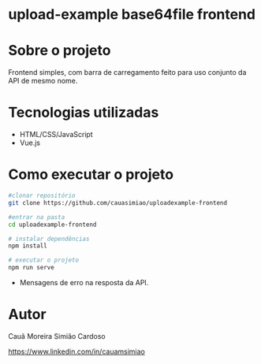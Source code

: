 # upload-example base64file frontend

# Sobre o projeto

Frontend simples, com barra de carregamento feito para uso conjunto da API de mesmo nome.

# Tecnologias utilizadas

- HTML/CSS/JavaScript
- Vue.js

# Como executar o projeto

```bash
#clonar repositório
git clone https://github.com/cauasimiao/uploadexample-frontend

#entrar na pasta
cd uploadexample-frontend

# instalar dependências
npm install

# executar o projeto
npm run serve
```

- Mensagens de erro na resposta da API.

# Autor

Cauã Moreira Simião Cardoso

https://www.linkedin.com/in/cauamsimiao

